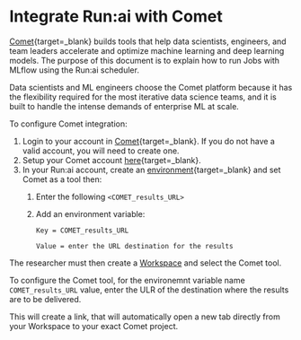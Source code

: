 # Integrate Run:ai with Comet

[Comet](https://www.comet.com/site/){target=_blank} builds tools that help data scientists, engineers, and team leaders accelerate and optimize machine learning and deep learning models. The purpose of this document is to explain how to run Jobs with MLflow using the Run:ai scheduler.

Data scientists and ML engineers choose the Comet platform because it has the flexibility required for the most iterative data science teams, and it is built to handle the intense demands of enterprise ML at scale.

To configure Comet integration:

1. Login to your account in [Comet](https://www.comet.com/site/){target=_blank}. If you do not have a valid account, you will need to create one.
2. Setup your Comet account [here](https://www.comet.com/docs/v2/guides/getting-started/quickstart/){target=_blank}.
3. In your Run:ai account, create an [environment](../../Researcher/workloads/assets/create-env.md){target=_blank} and set Comet as a tool then:
   1. Enter the following `<COMET_results_URL>`
   2. Add an environment variable:
   
        ```Key = COMET_results_URL```

        ```Value = enter the URL destination for the results```

The researcher must then create a [Workspace](../../Researcher/workloads/assets/workspace.md) and select the Comet tool.

To configure the Comet tool, for the environemnt variable name `COMET_results_URL` value, enter the ULR of the destination where the results are to be delivered.

This will create a link, that will automatically open a new tab directly from your Workspace to your exact Comet project.
